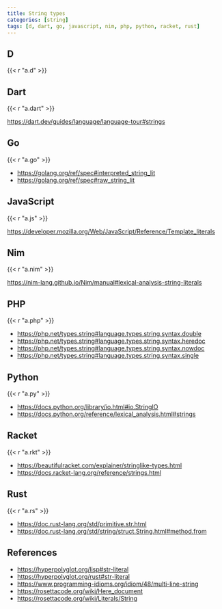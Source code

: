 ```yaml
---
title: String types
categories: [string]
tags: [d, dart, go, javascript, nim, php, python, racket, rust]
---
```


## D

{{< r "a.d" >}}

## Dart

{{< r "a.dart" >}}

<https://dart.dev/guides/language/language-tour#strings>

## Go

{{< r "a.go" >}}

- <https://golang.org/ref/spec#interpreted_string_lit>
- <https://golang.org/ref/spec#raw_string_lit>

## JavaScript

{{< r "a.js" >}}

<https://developer.mozilla.org/Web/JavaScript/Reference/Template_literals>

## Nim

{{< r "a.nim" >}}

<https://nim-lang.github.io/Nim/manual#lexical-analysis-string-literals>

## PHP

{{< r "a.php" >}}

- <https://php.net/types.string#language.types.string.syntax.double>
- <https://php.net/types.string#language.types.string.syntax.heredoc>
- <https://php.net/types.string#language.types.string.syntax.nowdoc>
- <https://php.net/types.string#language.types.string.syntax.single>

## Python

{{< r "a.py" >}}

- <https://docs.python.org/library/io.html#io.StringIO>
- <https://docs.python.org/reference/lexical_analysis.html#strings>

## Racket

{{< r "a.rkt" >}}

- <https://beautifulracket.com/explainer/stringlike-types.html>
- <https://docs.racket-lang.org/reference/strings.html>

## Rust

{{< r "a.rs" >}}

- <https://doc.rust-lang.org/std/primitive.str.html>
- <https://doc.rust-lang.org/std/string/struct.String.html#method.from>

## References

- <https://hyperpolyglot.org/lisp#str-literal>
- <https://hyperpolyglot.org/rust#str-literal>
- <https://www.programming-idioms.org/idiom/48/multi-line-string>
- <https://rosettacode.org/wiki/Here_document>
- <https://rosettacode.org/wiki/Literals/String>
